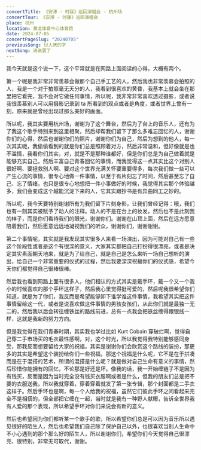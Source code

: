 ```yaml
---
concertTitle: 《安溥 · 时寐》巡回演唱会 - 杭州场
concertTour: 《安溥 · 时寐》巡回演唱会
place: 杭州
location: 黄龙体育中心体育馆
date: 2024-07-05
concertPageSlug: "20240705"
previousSong: 讨人厌的字
nextSong: 说说罢了
---
```

我今天就是这个说一下，这个平常就是在网路上面阅读的心得，大概有两个。

第一个呢是我非常非常羡慕会做那个自己手工艺的人，然后我也非常羡慕会拍照的人，我是一个对于拍照毫无天分的人，我看到很喜欢的黄昏，我基本上就会坐在那里把它看完，我不会对它做任何事情，所以呢，我非常非常喜欢透过摄影，或者说我很羡慕别人可以用摄影记录到 ta 所看到的观点或者是角度，或者世界上曾有一刻，原来就是曾经出现过那么美好的画面。

所以呢，我其实要用杭州场，谢谢为了这个舞台，然后为了台上的音乐人，还有为了我这个歌手特别来到这里相聚，然后却帮我们留下了那么多难忘回忆的人，谢谢你们的心得，然后也谢谢你们的照片，谢谢你们为自己，然后为想到的他人，每一次其实呃，我偷偷看到的就是你们总是照顾着对方，然后非常温和，但好像就是也不滥情，我看你们其实，对，就是不是那种谁都好，但是你们总是为自己做着就是能够充实自己，然后丰富自己青春回忆的事情，而我觉得这一点其实比这个对别人很好啊、要拯救别人啊、要对这个世界充满关怀要重要得多，每次我们做一些可以产生心流的事情，很专心地做一件事情，以至于有片刻忘了时间，然后甚至忘了自己、忘了情绪，也只是很专心地想把一件小事做好的时候，我觉得其实那个体验越多，我们会变成这个越能沉淀下来的人，它其实跟抄书是有异曲同工之妙的。

所以呢，我今天要特别谢谢所有为我们留下片刻身影，让我们曾经记得：哦，我们也有一刻其实被赋予了动人的注释。动人的不是在台上的妆发，然后也不是此刻我的样子，而是你们看待我们的眼光，谢谢你们。谢谢在山顶上面，然后在远方愿意陪着我们，然后愿意远远地凝视我们的听众，谢谢你们，谢谢谢谢。

第二个事情呢，其实就是我发现其实很多人来看一场演出，因为可能对自己有一些这个阶段性或者是这个有很深的意义，大家其实都把自己打扮得很漂亮，或者是决定其实素面朝天地来，就是为了给自己，就是自己是怎么来听一场自己想听的演出，给自己一个非常重要的仪式的过程，然后我要深深祝福你们的仪式感，希望今天你们都觉得自己很棒很棒。

然后我也看到网路上面有很多人，他们相认的方式其实是戴手环，戴一个又一个我小的时候喜欢的那个手环这样子，然后我心里觉得挺可爱的，然后呢我很希望你们知道，就是为了你们，我反而是希望能够卸下谁学谁这件事情，我希望其实把这件事情留给这一代，或者是说喜欢做这件事情的男孩女孩们，从此你们就是最独一无二的，然后我以后会转往缠铁丝的路线前进，总有一点我会把铁丝缠得跟银线一样，这就是我新的努力方向。

但是我觉得在我们青春时期，其实我也学过比如 Kurt Cobain 穿破烂啊，觉得自己穿二手市场买的毛衣最性感啊，对，这个时光，所以我觉得我特别能够感同身受，那我反而想要留给大家的祝福，其实是谢谢你们会欣赏这个路线的装扮，那更多的其实是希望这个装扮给你们一些祝福，那这个祝福是什么呢，它不是在于拼凑而是在于混搭的艺术，所谓的混搭是什么呢？就是做对自己生命有意义的事情，然后珍惜你能拥有的回忆，不论那是好还是坏。像我的话，我一开始缠链子不是因为有钱买，反而是因为当时完全没有钱买衣服啊或者是什么，但我的朋友们总是把不要的衣服送我，所以我就穿着，穿着穿着就发了第一张专辑，那个封面都是二手衣这样子。然后手环也是啊，每一个人给我的祝福，虽然它们彼此手环之间看起来完全不是相搭的，但全部把它缠在一起，当时就是我有一种野人献曝，告诉全世界我有人爱的那个表现，所以希望手环对你们来说会有新的意义。

然后也希望因为你们都听某一个歌手的歌，所以希望你们总是可以因为音乐所以遇见很好的陌生人，然后也希望我们自己除了保护自己以外，也很喜欢当别人生命中不小心遇到的那个那么好的陌生人，所以谢谢你们，希望你们今天觉得自己很漂亮、很特别，非常无可取代，谢谢。